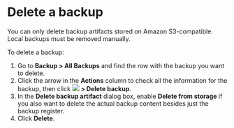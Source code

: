 # Delete a backup

You can only delete backup artifacts stored on Amazon S3-compatible. Local backups must be removed manually.

To delete a backup:

1. Go to  <i class="uil uil-history"></i> **Backup > All Backups** and find the row with the backup you want to delete.
2. Click the arrow in the **Actions** column to check all the information for the backup, then click ![](../_images/dots-three-vertical.png) **> Delete backup**.
3. In the **Delete backup artifact** dialog box, enable **Delete from storage** if you also want to delete the actual backup content besides just the backup register.
4. Click **Delete**.